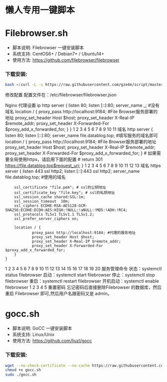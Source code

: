 # 懒人专用一键脚本

Filebrowser.sh
======

- 脚本说明: Filebrowser 一键安装脚本
- 系统支持: CentOS6+ / Debian7+ / Ubuntu14+
- 使用方法: https://github.com/filebrowser/filebrowser

### 下载安装:
``` bash
bash <(curl -L -s https://raw.githubusercontent.com/gze4e/script/master/Filebrowser.sh)
```

修改配置
配置文件在：/etc/filebrowser/filebrowser.json


Nginx 代理设置
ip http
server {
        listen       80;
        listen       [::]:80;
        server_name  _;  #没有域名
        location / {
                proxy_pass http://localhost:9184;  #File Browser服务部署的地址
                proxy_set_header Host $host;
                proxy_set_header X-Real-IP $remote_addr;
                proxy_set_header X-Forwarded-For $proxy_add_x_forwarded_for;
        }
    }
1
2
3
4
5
6
7
8
9
10
11
域名 http
server {
        listen       80;
        listen       [::]:80;
        server_name  file.datablog.top;  #填写服务的域名即可
        location / {
                proxy_pass http://localhost:9184;  #File Browser服务部署的地址
                proxy_set_header Host $host;
                proxy_set_header X-Real-IP $remote_addr;
                proxy_set_header X-Forwarded-For $proxy_add_x_forwarded_for;
        }
        # 如果需要全局使用https，请启用下面的配置
        #  return 301 https://file.datablog.top$request_uri;
    }
1
2
3
4
5
6
7
8
9
10
11
12
13
域名 https
server {
        listen       443 ssl http2;
        listen       [::]:443 ssl http2;
        server_name  file.datablog.top; #使用的域名

        ssl_certificate "file.pem"; # ssl的公钥地址 
        ssl_certificate_key "file.key"; # ssl的私钥地址
        ssl_session_cache shared:SSL:1m;
        ssl_session_timeout  10m;
        ssl_ciphers ECDHE-RSA-AES128-GCM-SHA256:ECDHE:ECDH:AES:HIGH:!NULL:!aNULL:!MD5:!ADH:!RC4;
        ssl_protocols TLSv1 TLSv1.1 TLSv1.2;
        ssl_prefer_server_ciphers on;

        location / {
                proxy_pass http://localhost:9184; #代理的服务地址
                proxy_set_header Host $host;
                proxy_set_header X-Real-IP $remote_addr;
                proxy_set_header X-Forwarded-For $proxy_add_x_forwarded_for;
        }
    }
1
2
3
4
5
6
7
8
9
10
11
12
13
14
15
16
17
18
19
20
服务管理命令
状态：systemctl status filebrowser
启动：systemctl start filebrowser
停止：systemctl stop filebrowser
重启：systemctl restart filebrowser
开机启动：systemctl enable filebrowser
1
2
3
4
5
重置密码
忘记密码后直接删除Filebrowser 的数据库，然后重启 Filebrowser 即可,然后用户名跟密码又是 admin。



gocc.sh
======

- 脚本说明: GoCC 一键安装脚本
- 系统支持: Linux/Unix
- 使用方法: https://github.com/liuzl/gocc

### 下载安装:
``` bash
wget --no-check-certificate --no-cache https://raw.githubusercontent.com/gze4e/script/master/gocc.sh
chmod +x gocc.sh
sudo ./gocc.sh
```

